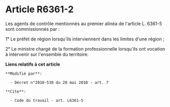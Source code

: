 # Article R6361-2

Les agents de contrôle mentionnés au premier alinéa de l'article L. 6361-5 sont commissionnés par : 

1° Le préfet de région lorsqu'ils interviennent dans les limites d'une région ; 

2° Le ministre chargé de la formation professionnelle lorsqu'ils ont vocation à intervenir sur l'ensemble du territoire.

**Liens relatifs à cet article**

	**Modifié par**:

	  - Décret n°2010-530 du 20 mai 2010 - art. 7

	**Cite**:

	  - Code du travail - art. L6361-5
